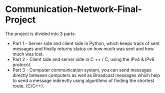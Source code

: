# Communication-Network-Final-Project
The project is divided into 3 parts:<br>
* Part 1 - Server side and client side in Python, which keeps track of sent messages and finally returns status on how much was sent and how much was lost.<br>
* Part 2 - Client side and server side in C ++ / C, using the IPv4 & IPv6 protocol.<br>
* Part 3 - Computer communication system, you can send messages directly between computers as well as Broadcast messages which help to send a message indirectly using algorithms of finding the shortest route. (C/C++).
